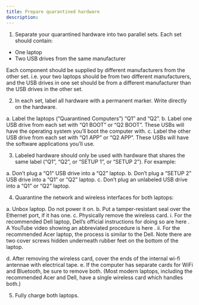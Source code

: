 ```yaml
---
title: Prepare quarantined hardware
description:
---
```


1. Separate your quarantined hardware into two parallel sets. Each set should contain:
  - One laptop
  - Two USB drives from the same manufacturer

Each component should be supplied by different manufacturers from the other set. i.e. your two laptops should be from two different manufacturers, and the USB drives in one set should be from a different manufacturer than the USB drives in the other set.

2. In each set, label all hardware with a permanent marker. Write directly on
the hardware.

  a. Label the laptops (“Quarantined Computers”) “Q1” and “Q2”.
  b. Label one USB drive from each set with “Q1 BOOT” or “Q2 BOOT”.
  These USBs will have the operating system you’ll boot the computer
  with.
  c. Label the other USB drive from each set with “Q1 APP” or “Q2 APP”. These USBs will have the software applications you’ll use.

3. Labeled hardware should only be used with hardware that shares the same
label (“Q1”, “Q2”, or “SETUP 1”, or “SETUP 2”). For example:

  a. Don’t plug a “Q1” USB drive into a “Q2” laptop.
  b. Don’t plug a “SETUP 2” USB drive into a “Q1” or “Q2” laptop.
  c. Don’t plug an unlabeled USB drive into a “Q1” or “Q2” laptop.

4. Quarantine the network and wireless interfaces for both laptops:

  a. Unbox laptop. Do not power it on.
  b. Put a tamper-resistant seal over the Ethernet port, if it has one.
  c. Physically remove the wireless card.
    i. For the recommended Dell laptop, Dell’s official instructions for doing so are here . A YouTube video showing an abbreviated procedure is here .
    ii. For the recommended Acer laptop, the process is similar to the Dell. Note there are two cover screws hidden underneath rubber feet on the bottom of the laptop.

  d. After removing the wireless card, cover the ends of the internal wi-fi antennae with electrical tape.
  e. If the computer has separate cards for WiFi and Bluetooth, be sure to remove both. (Most modern laptops,
  including the recommended Acer and Dell, have a single wireless card which
  handles both.)

5. Fully charge both laptops.
